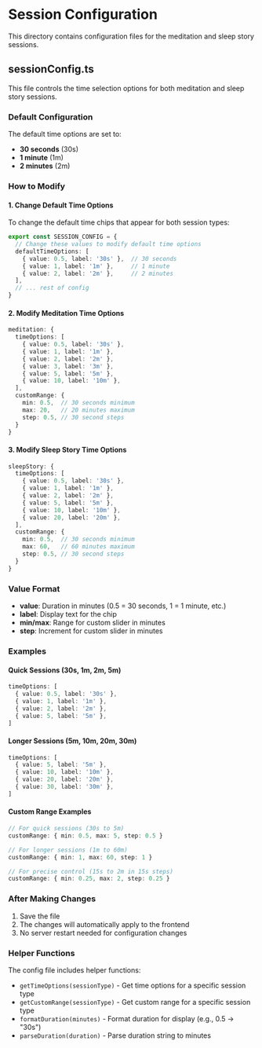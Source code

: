 # Session Configuration

This directory contains configuration files for the meditation and sleep story sessions.

## sessionConfig.ts

This file controls the time selection options for both meditation and sleep story sessions.

### Default Configuration

The default time options are set to:
- **30 seconds** (30s)
- **1 minute** (1m) 
- **2 minutes** (2m)

### How to Modify

#### 1. Change Default Time Options

To change the default time chips that appear for both session types:

```typescript
export const SESSION_CONFIG = {
  // Change these values to modify default time options
  defaultTimeOptions: [
    { value: 0.5, label: '30s' },  // 30 seconds
    { value: 1, label: '1m' },     // 1 minute
    { value: 2, label: '2m' },     // 2 minutes
  ],
  // ... rest of config
}
```

#### 2. Modify Meditation Time Options

```typescript
meditation: {
  timeOptions: [
    { value: 0.5, label: '30s' },
    { value: 1, label: '1m' },
    { value: 2, label: '2m' },
    { value: 3, label: '3m' },
    { value: 5, label: '5m' },
    { value: 10, label: '10m' },
  ],
  customRange: {
    min: 0.5,  // 30 seconds minimum
    max: 20,   // 20 minutes maximum
    step: 0.5, // 30 second steps
  }
}
```

#### 3. Modify Sleep Story Time Options

```typescript
sleepStory: {
  timeOptions: [
    { value: 0.5, label: '30s' },
    { value: 1, label: '1m' },
    { value: 2, label: '2m' },
    { value: 5, label: '5m' },
    { value: 10, label: '10m' },
    { value: 20, label: '20m' },
  ],
  customRange: {
    min: 0.5,  // 30 seconds minimum
    max: 60,   // 60 minutes maximum
    step: 0.5, // 30 second steps
  }
}
```

### Value Format

- **value**: Duration in minutes (0.5 = 30 seconds, 1 = 1 minute, etc.)
- **label**: Display text for the chip
- **min/max**: Range for custom slider in minutes
- **step**: Increment for custom slider in minutes

### Examples

#### Quick Sessions (30s, 1m, 2m, 5m)
```typescript
timeOptions: [
  { value: 0.5, label: '30s' },
  { value: 1, label: '1m' },
  { value: 2, label: '2m' },
  { value: 5, label: '5m' },
]
```

#### Longer Sessions (5m, 10m, 20m, 30m)
```typescript
timeOptions: [
  { value: 5, label: '5m' },
  { value: 10, label: '10m' },
  { value: 20, label: '20m' },
  { value: 30, label: '30m' },
]
```

#### Custom Range Examples
```typescript
// For quick sessions (30s to 5m)
customRange: { min: 0.5, max: 5, step: 0.5 }

// For longer sessions (1m to 60m)
customRange: { min: 1, max: 60, step: 1 }

// For precise control (15s to 2m in 15s steps)
customRange: { min: 0.25, max: 2, step: 0.25 }
```

### After Making Changes

1. Save the file
2. The changes will automatically apply to the frontend
3. No server restart needed for configuration changes

### Helper Functions

The config file includes helper functions:

- `getTimeOptions(sessionType)` - Get time options for a specific session type
- `getCustomRange(sessionType)` - Get custom range for a specific session type  
- `formatDuration(minutes)` - Format duration for display (e.g., 0.5 → "30s")
- `parseDuration(duration)` - Parse duration string to minutes
